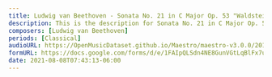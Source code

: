 ```yaml
---
title: Ludwig van Beethoven - Sonata No. 21 in C Major Op. 53 "Waldstein" First Movement (3)
description: This is the description for Sonata No. 21 in C Major Op. 53 "Waldstein" First Movement by Ludwig van Beethoven
composers: [Ludwig van Beethoven]
periods: [Classical]
audioURL: https://OpenMusicDataset.github.io/Maestro/maestro-v3.0.0/2011/MIDI-Unprocessed_18_R1_2011_MID--AUDIO_R1-D7_08_Track08_wav.midi
formURL: https://docs.google.com/forms/d/e/1FAIpQLSdn4NE8GunVGtLqBlFx7uUfI-f16Gi_i8FC2SVX54af44aLPw/viewform
date: 2021-08-08T07:43:13-06:00
---
```

